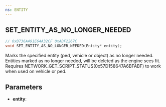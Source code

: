 ```yaml
---
ns: ENTITY
---
```

## SET_ENTITY_AS_NO_LONGER_NEEDED

```c
// 0xB736A491E64A32CF 0xADF2267C
void SET_ENTITY_AS_NO_LONGER_NEEDED(Entity* entity);
```

Marks the specified entity (ped, vehicle or object) as no longer needed.
Entities marked as no longer needed, will be deleted as the engine sees fit.
Requires NETWORK_GET_SCRIPT_STATUS(0x57D158647A6BFABF) to work when used on vehicle or ped.

## Parameters
* **entity**: 

